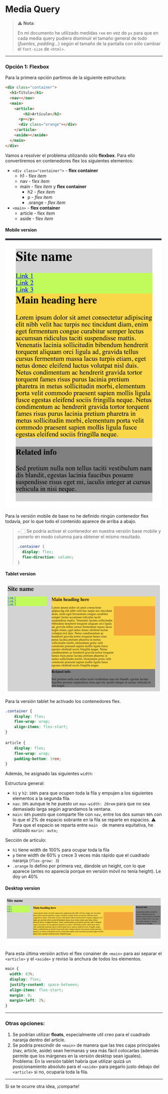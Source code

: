# 

# Media Query

> ⚠️ **Nota**:
>
> En mi documento he utilizado medidas `rem` en vez de `px` para que en cada media query pudiera disminuir el tamaño general de todo (*fuentes, padding...*) según el tamaño de la pantalla con sólo cambiar el `font-size` de `<html>`.

---

### Opción 1: Flexbox

Para la primera opción partimos de la siguiente estructura:

```html
<div class="container">
  <h1>Título</h1>
  <nav></nav>
  <main>
  	<article>
    	<h2>Artículo</h2>
      <p></p>
      <div class="orange"></div>
    </article>
    <aside></aside>
  </main>
</div>
```

Vamos a resolver el problema utilizando sólo **flexbox**. Para ello convertiremos en contenedores flex los siguientes elementos:

- `<div class="container">`  - **flex container**
  - h1 - f*lex item*
  - nav - f*lex item*
  - main - f*lex item* y **flex container**
    - h2 - *flex item*
    - p - *flex item*
    - .orange - *flex item*
- `<main>` - **flex container**
  - article - f*lex item*
  - aside - f*lex item*

#### Mobile version

![image-20200528173402541](img/image-20200528173402541.png)

Para la versión mobile de base no he definido ningún contenedor flex todavía, por lo que todo el contenido aparece de arriba a abajo.  

> 👉🏻 Se podría activar el contenedor en nuestra versión base mobile y ponerlo en modo columna para obtener el mismo resultado.
>
> ```css
> .container {
>   display: flex;
>   flex-direction: column;
> }
> ```

#### Tablet version

![image-20200528174022236](img/image-20200528174022236.png)

Para la versión tablet he activado los contenedores flex.

```css
.container {
    display: flex;
    flex-wrap: wrap;
    align-items: flex-start;
}

article {
    display: flex;
    flex-wrap: wrap;
    padding-bottom: 1rem;
}
```

Además, he asignado las siguientes `width`:

Estructura general:

- `h1` y `h2`: `100%` para que ocupen toda la fila y empujen a los siguientes elementos a la segunda fila.
- `nav`: `30%` aunque le he puesto un `max-width: 20rem` para que no sea demasiado larga según agrandamos la ventana.
- `main`: `68%` puesto que comparte file con `nav`, entre los dos suman `98%` con lo que el 2% de espacio sobrante en la fila se reparte en espacios.  ⚠️ Para que el espacio se reparta entre `main  `de manera equitativa, he utilizado `marin: auto;` 

Sección de artículo:

- `h1` tiene width de 100% para ocupar toda la fila
- `p` tiene width de 60% y crece 3 veces más rápido que el cuadrado naranja (`flex-grow: 3`)
- `.orange` lo defino por primera vez, dándole un height, con lo que aparece (antes no aparecía porque en versión móvil no tenía height). Le doy un 40%

#### Desktop version

![image-20200528175026918](img/image-20200528175026918.png)

Para esta última versión activo el flex conainer de `<main>` para así separar el `<article>` y el `<aside>` y reviso la anchura de todos los elementos.

```css
main {
  width: 83%;
  display: flex;
  justify-content: space-between;
  align-items: flex-start;
  margin: 0;
  margin-left: 2%;
}
```

---

### Otras opciones:

1. Se podrían utilizar **floats**, especialmente util creo para el cuadrado naranja dentro del article. 
2. Se podría prescindir de `<main>` de manera que las tres cajas principales (nav, article, aside) sean hermanas y sea más fácil colocarlas (además permite que los márgenes en la versión desktop sean iguales). Problema: En la versión tablet habría que utilizar quizá un posicionamiento absoluto para el `<aside>` para pegarlo justo debajo del `<article>` si no, ocuparía toda la fila.

---

Si se te ocurre otra idea, ¡comparte!